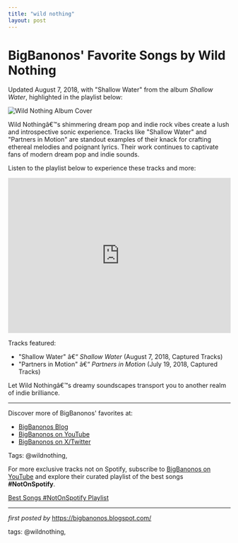```yaml
---
title: "wild nothing"
layout: post
---
```

<div class="post-title"> <h1>BigBanonos' Favorite Songs by Wild Nothing</h1>
</div>
<p>Updated August 7, 2018, with "Shallow Water" from the album <i>Shallow Water</i>, highlighted in the playlist below:</p>
<div class="post-image"> <img src="https://media.pitchfork.com/photos/64da929136a1e9d12cb54d92/1:1/w_2000,h_2000,c_limit/Wild-Nothing.jpg" alt="Wild Nothing Album Cover">
</div>
<p>Wild Nothingâ€™s shimmering dream pop and indie rock vibes create a lush and introspective sonic experience. Tracks like "Shallow Water" and "Partners in Motion" are standout examples of their knack for crafting ethereal melodies and poignant lyrics. Their work continues to captivate fans of modern dream pop and indie sounds.</p>
<p>Listen to the playlist below to experience these tracks and more:</p>
<div class="spotify-embed"> <iframe src="https://open.spotify.com/embed/playlist/0JzweCvkJbIkcQXAZsWnUT?utm_source=generator" width="100%" height="352" frameBorder="0" allowfullscreen="" allow="autoplay; clipboard-write; encrypted-media; fullscreen; picture-in-picture" loading="lazy"></iframe>
</div>
<p>Tracks featured:</p>
<ul> <li>"Shallow Water" â€“ <i>Shallow Water</i> (August 7, 2018, Captured Tracks)</li> <li>"Partners in Motion" â€“ <i>Partners in Motion</i> (July 19, 2018, Captured Tracks)</li>
</ul>
<p>Let Wild Nothingâ€™s dreamy soundscapes transport you to another realm of indie brilliance.</p>
<hr>
<div class="post-footer"> <p>Discover more of BigBanonos' favorites at:</p> <ul> <li><a href="https://bigbanonos.blogspot.com/" target="_blank">BigBanonos Blog</a></li> <li><a href="https://www.youtube.com/@BigBanonos" target="_blank">BigBanonos on YouTube</a></li> <li><a href="https://x.com/bigbanonos" target="_blank">BigBanonos on X/Twitter</a></li> </ul>
</div>
<div class="post-tags"> Tags: @wildnothing,
</div>


<!--Subscribe and Playlist Links-->
<div>
    <p>For more exclusive tracks not on Spotify, subscribe to <a href="https://www.youtube.com/@BigBanonos" target="_blank">BigBanonos on YouTube</a> and explore their curated playlist of the best songs <strong>#NotOnSpotify</strong>.</p>
    <p><a href="https://www.youtube.com/playlist?list=PLtuNtuTatqI0kFahUCbtbfenC_ET5O_tr" target="_blank">Best Songs #NotOnSpotify Playlist<br /></a></p></div>

<hr />

<p><em>first posted by</em> <a href="https://bigbanonos.blogspot.com/" rel="noopener" target="_new">https://bigbanonos.blogspot.com/</a></p>

<p>tags: @wildnothing,</p>
